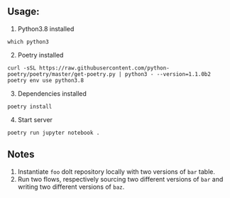 ## Usage:

1. Python3.8 installed
```
which python3
```

2. Poetry installed
```
curl -sSL https://raw.githubusercontent.com/python-poetry/poetry/master/get-poetry.py | python3 - --version=1.1.0b2
poetry env use python3.8
```

3. Dependencies installed
```
poetry install
```

4. Start server
```
poetry run jupyter notebook .
```

## Notes

1. Instantiate `foo` dolt repository locally with two
    versions of `bar` table.
2. Run two flows, respectively sourcing two different versions of `bar`
    and writing two different versions of `baz`.
